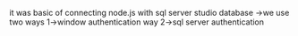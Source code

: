 it was basic of connecting node.js with sql server studio database 
->we use two ways 
1->window authentication way
2->sql server authentication
